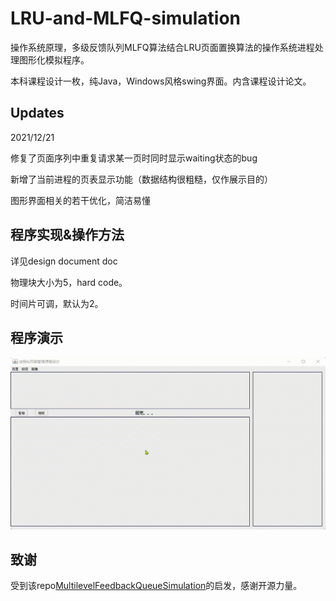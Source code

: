 # LRU-and-MLFQ-simulation
操作系统原理，多级反馈队列MLFQ算法结合LRU页面置换算法的操作系统进程处理图形化模拟程序。

本科课程设计一枚，纯Java，Windows风格swing界面。内含课程设计论文。

## Updates
2021/12/21

修复了页面序列中重复请求某一页时同时显示waiting状态的bug

新增了当前进程的页表显示功能（数据结构很粗糙，仅作展示目的）

图形界面相关的若干优化，简洁易懂

## 程序实现&操作方法
详见design document doc

物理块大小为5，hard code。

时间片可调，默认为2。

## 程序演示
![screenshot](https://github.com/BlueCitizens/LRU-and-MLFQ-simulation/blob/master/screenshot.gif)
  
## 致谢
受到该repo[MultilevelFeedbackQueueSimulation](https://github.com/Yuziquan/MultilevelFeedbackQueueSimulation)的启发，感谢开源力量。
